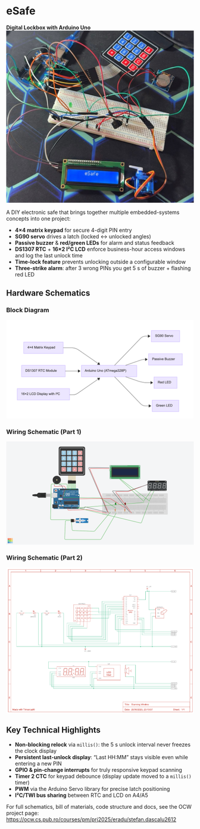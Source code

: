 # eSafe  
**Digital Lockbox with Arduino Uno**
![eSafe](images/esafe1.jpeg)

A DIY electronic safe that brings together multiple embedded-systems concepts into one project:

- **4×4 matrix keypad** for secure 4-digit PIN entry  
- **SG90 servo** drives a latch (locked ↔ unlocked angles)  
- **Passive buzzer** & **red/green LEDs** for alarm and status feedback  
- **DS1307 RTC** + **16×2 I²C LCD** enforce business-hour access windows and log the last unlock time  
- **Time-lock feature** prevents unlocking outside a configurable window  
- **Three-strike alarm**: after 3 wrong PINs you get 5 s of buzzer + flashing red LED  

## Hardware Schematics

### Block Diagram
![Block Diagram](hardware/schema77.png)

### Wiring Schematic (Part 1)
![Wiring Schematic 1](hardware/schema33.png)

### Wiring Schematic (Part 2)
![Wiring Schematic 2](hardware/schema44.png)

## Key Technical Highlights  
- **Non-blocking relock** via `millis()`: the 5 s unlock interval never freezes the clock display  
- **Persistent last-unlock display**: “Last HH:MM” stays visible even while entering a new PIN  
- **GPIO & pin-change interrupts** for truly responsive keypad scanning  
- **Timer 2 CTC** for keypad debounce (display update moved to a `millis()` timer)  
- **PWM** via the Arduino Servo library for precise latch positioning  
- **I²C/TWI bus sharing** between RTC and LCD on A4/A5  

For full schematics, bill of materials, code structure and docs, see the OCW project page:  
<https://ocw.cs.pub.ro/courses/pm/prj2025/eradu/stefan.dascalu2612>
